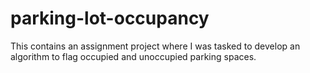 # parking-lot-occupancy
This contains an assignment project where I was tasked to develop an algorithm to flag occupied and unoccupied parking spaces.

